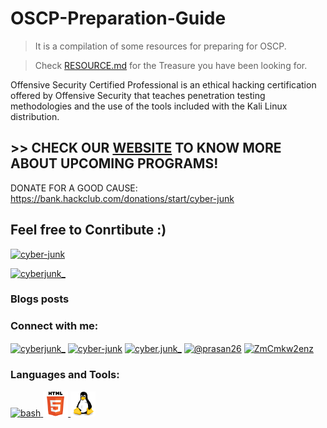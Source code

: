 # OSCP-Preparation-Guide
> It is a compilation of some resources for preparing for OSCP.

> Check [RESOURCE.md](https://github.com/Cyber-Junk/OSCP-Preparation-Guide/blob/main/README.md) for the Treasure you have been looking for.

Offensive Security Certified Professional is an ethical hacking certification offered by Offensive Security that teaches penetration testing methodologies and the use of the tools included with the Kali Linux distribution.

## >> CHECK OUR [WEBSITE](https://cyberjunk.co) TO KNOW MORE ABOUT UPCOMING PROGRAMS!

 DONATE FOR A GOOD CAUSE: https://bank.hackclub.com/donations/start/cyber-junk
 
## Feel free to Conrtibute :)


<p align="left"> <a href="https://github.com/ryo-ma/github-profile-trophy"><img src="https://github-profile-trophy.vercel.app/?username=cyber-junk" alt="cyber-junk" /></a> </p>

<p align="left"> <a href="https://twitter.com/cyberjunk_" target="blank"><img src="https://img.shields.io/twitter/follow/cyberjunk_?logo=twitter&style=for-the-badge" alt="cyberjunk_" /></a> </p>

### Blogs posts
<!-- BLOG-POST-LIST:START -->
<!-- BLOG-POST-LIST:END -->

<h3 align="left">Connect with me:</h3>
<p align="left">
<a href="https://twitter.com/cyberjunk_" target="blank"><img align="center" src="https://raw.githubusercontent.com/rahuldkjain/github-profile-readme-generator/master/src/images/icons/Social/twitter.svg" alt="cyberjunk_" height="30" width="40" /></a>
<a href="https://linkedin.com/in/cyber-junk" target="blank"><img align="center" src="https://raw.githubusercontent.com/rahuldkjain/github-profile-readme-generator/master/src/images/icons/Social/linked-in-alt.svg" alt="cyber-junk" height="30" width="40" /></a>
<a href="https://instagram.com/cyber.junk_" target="blank"><img align="center" src="https://raw.githubusercontent.com/rahuldkjain/github-profile-readme-generator/master/src/images/icons/Social/instagram.svg" alt="cyber.junk_" height="30" width="40" /></a>
<a href="https://medium.com/@prasan26" target="blank"><img align="center" src="https://raw.githubusercontent.com/rahuldkjain/github-profile-readme-generator/master/src/images/icons/Social/medium.svg" alt="@prasan26" height="30" width="40" /></a>
<a href="https://discord.gg/ZmCmkw2enz" target="blank"><img align="center" src="https://raw.githubusercontent.com/rahuldkjain/github-profile-readme-generator/master/src/images/icons/Social/discord.svg" alt="ZmCmkw2enz" height="30" width="40" /></a>
</p>

<h3 align="left">Languages and Tools:</h3>
<p align="left"> <a href="https://www.gnu.org/software/bash/" target="_blank" rel="noreferrer"> <img src="https://www.vectorlogo.zone/logos/gnu_bash/gnu_bash-icon.svg" alt="bash" width="40" height="40"/> </a> <a href="https://www.w3.org/html/" target="_blank" rel="noreferrer"> <img src="https://raw.githubusercontent.com/devicons/devicon/master/icons/html5/html5-original-wordmark.svg" alt="html5" width="40" height="40"/> </a> <a href="https://www.linux.org/" target="_blank" rel="noreferrer"> <img src="https://raw.githubusercontent.com/devicons/devicon/master/icons/linux/linux-original.svg" alt="linux" width="40" height="40"/> </a> </p>
